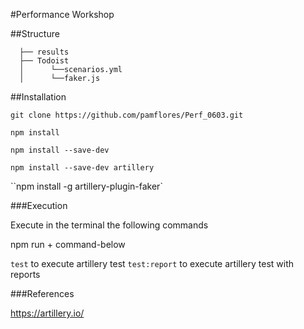#Performance Workshop

##Structure

```
  ├── results
  ├── Todoist
  │      └──scenarios.yml
  │      └──faker.js  
  ```

##Installation

``git clone https://github.com/pamflores/Perf_0603.git``

``npm install``

``npm install --save-dev``

``npm install --save-dev artillery``

``npm install -g artillery-plugin-faker`

###Execution

Execute in the terminal the following commands

npm run + command-below

``test`` to execute artillery test
``test:report`` to execute artillery test with reports


###References

https://artillery.io/
